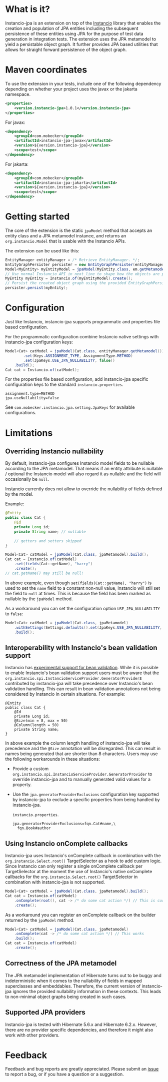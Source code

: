 # What is it?

Instancio-jpa is an extension on top of the [Instancio](https://github.com/instancio/instancio) library that enables 
the creation and population of JPA entities including the subsequent persistence of these entities using JPA for the 
purpose of test data generation in integration tests. The extension uses the JPA metamodel to yield a persistable 
object graph. It further provides JPA based utilities that allows for straight forward persistence of the object graph.

# Maven coordinates

To use the extension in your tests, include one of the following dependency depending on whether your project uses
the javax or the jakarta namespace.

```xml
<properties>
    <version.instancio-jpa>1.0.1</version.instancio-jpa>
</properties>
```

For javax:
```xml
<dependency>
    <groupId>com.mobecker</groupId>
    <artifactId>instancio-jpa-javax</artifactId>
    <version>${version.instancio-jpa}</version>
    <scope>test</scope>
</dependency>
```

For jakarta:
```xml
<dependency>
    <groupId>com.mobecker</groupId>
    <artifactId>instancio-jpa-jakarta</artifactId>
    <version>${version.instancio-jpa}</version>
    <scope>test</scope>
</dependency>
```

# Getting started

The core of the extension is the static `jpaModel` method that accepts an entity class and a JPA metamodel instance, and
returns an `org.instancio.Model` that is usable with the Instancio APIs.

The extension can be used like this:

```java
EntityManager entityManager = /* Retrieve EntityManager. */;
EntityGraphPersister persister = new EntityGraphPersister(entityManager);
Model<MyEntity> myEntityModel = jpaModel(MyEntity.class, em.getMetamodel()).build();
// Use normal Instancio API in next line to shape how the objects are populated.
MyEntity myEntity = Instancio.of(myEntityModel).create();
// Persist the created object graph using the provided EntityGraphPersister.
persister.persist(myEntity);
```

# Configuration

Just like Instancio, instancio-jpa supports programmatic and properties file based configuration.

For the programmatic configuration combine Instancio native settings with instancio-jpa configuration keys:
```java
Model<Cat> catModel = jpaModel(Cat.class, entityManager.getMetamodel()).withSettings(Settings.defaults()
        .set(Keys.ASSIGNMENT_TYPE, AssignmentType.METHOD)
        .set(JpaKeys.USE_JPA_NULLABILITY, false))
    .build();
Cat cat = Instancio.of(catModel);
```

For the properties file based configuration, add instancio-jpa specific configuration keys to the standard
`instancio.properties`.
```properties
assignment.type=METHOD
jpa.useNullability=false
```

See `com.mobecker.instancio.jpa.setting.JpaKeys` for available configurations.

# Limitations

## Overriding Instancio nullability 

By default, instancio-jpa configures Instancio model fields to be nullable according to the JPA metamodel. That means
if an entity attribute is nullable / optional the Instancio model will also regard it as nullable and the field will
occasionally be `null`.

Instancio currently does not allow to override the nullability of fields defined by the model.

Example:
```java
@Entity
public class Cat {
    @Id
    private Long id;
    private String name; // nullable
    
    // getters and setters skipped
}

Model<Cat> catModel = jpaModel(Cat.class, jpaMetamodel).build();
Cat cat = Instancio.of(catModel)
    .set(fields(Cat::getName), "harry")
    .create();
// cat.getName() may still be null!
```

In above example, even though `set(fields(Cat::getName), "harry")` is used to set the `name` field to a constant 
non-null value, Instancio will still set the field to `null` at times. This is because the field has been marked as 
nullable by the `jpaModel` method.

As a workaround you can set the configuration option `USE_JPA_NULLABILITY` to `false`:
```java
Model<Cat> catModel = jpaModel(Cat.class, jpaMetamodel)
    .withSettings(Settings.defaults().set(JpaKeys.USE_JPA_NULLABILITY, false))
    .build();
```

## Interoperability with Instancio's bean validation support

Instancio has [experimental support for bean validation](https://www.instancio.org/user-guide/#bean-validation). While
it is possible to enable Instancio's bean validation support users must be aware that the 
`org.instancio.spi.InstancioServiceProvider.GeneratorProvider`s contributed by instancio-jpa will take precedence over
Instancio's bean validation handling. This can result in bean validation annotations not being considered by Instancio
in certain situations. For example:

```
@Entity
public class Cat {
    @Id
    private Long id;
    @Size(min = 8, max = 50)
    @Column(length = 50)
    private String name;
}
```

In above example the column length handling of instancio-jpa will take precedence and the `@Size` annotation will be
disregarded. This can result in names being generated that are shorter than 8 characters. Users may use the following
workarounds in these situations:

* Provide a custom `org.instancio.spi.InstancioServiceProvider.GeneratorProvider` to override instancio-jpa and to
  manually generated valid values for a property.
* Use the `jpa.generatorProviderExclusions` configuration key supported by instancio-jpa to exclude a specific 
  properties from being handled by instancio-jpa.

  `instancio.properties`.
  ```properties
  jpa.generatorProviderExclusions=fqn.Cat#name,\
    fqn.Book#author
  ```


## Using Instancio onComplete callbacks

Instancio-jpa uses Instancio's onComplete callback in combination with the `org.instancio.Select.root()` TargetSelector 
as a hook to add custom logic. 
Since Instancio can only register a single onComplete callback per TargetSelector at the moment the use of Instancio's 
native onComplete callbacks for the `org.instancio.Select.root()` TargetSelector in combination with instancio-jpa is 
not supported.
```java
Model<Cat> catModel = jpaModel(Cat.class, jpaMetamodel).build();
Cat cat = Instancio.of(catModel)
    .onComplete(root(), cat -> /* do some cat action */) // This is currently not supported!
    .create();
```
As a workaround you can register an onComplete callback on the builder returned by the `jpaModel` method.
```java
Model<Cat> catModel = jpaModel(Cat.class, jpaMetamodel)
    .onComplete(cat -> /* do some cat action */) // This works
    .build();
Cat cat = Instancio.of(catModel)
    .create();
```

## Correctness of the JPA metamodel

The JPA metamodel implementation of Hibernate turns out to be buggy and indeterministic when it comes to the nullability
of fields in mapped superclasses and embeddables. Therefore, the current version of instancio-jpa ignores the 
provided nullability information in these contexts. This leads to non-minimal object graphs being created in such cases.

## Supported JPA providers

Instancio-jpa is tested with Hibernate 5.6.x and Hibernate 6.2.x. However, there are no provider specific dependencies, 
and therefore it might also work with other providers.

# Feedback

Feedback and bug reports are greatly appreciated. Please submit an 
[issue](https://github.com/Mobe91/instancio-jpa/issues) to report a bug, or if you have a question or a suggestion.
